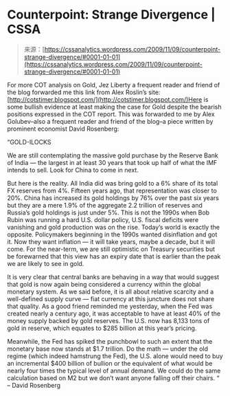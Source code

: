 <!--yml
category: 未分类
date: 2024-05-12 18:43:01
-->

# Counterpoint: Strange Divergence | CSSA

> 来源：[https://cssanalytics.wordpress.com/2009/11/09/counterpoint-strange-divergence/#0001-01-01](https://cssanalytics.wordpress.com/2009/11/09/counterpoint-strange-divergence/#0001-01-01)

For more COT analysis on Gold, Jez Liberty a frequent reader and friend of the blog forwarded me this link from Alex Roslin’s site: [http://cotstimer.blogspot.com/](http://cotstimer.blogspot.com/)Here is some bullish evidence at least making the case for Gold despite the bearish positions expressed in the COT report. This was forwarded to me by Alex Golubev–also a frequent reader and friend of the blog–a piece written by prominent economist David Rosenberg:

“GOLD-ILOCKS

We are still contemplating the massive gold purchase by the Reserve Bank of India — the largest in at least 30 years that took up half of what the IMF intends to sell. Look for China to come in next.

But here is the reality. All India did was bring gold to a 6% share of its total FX reserves from 4%. Fifteen years ago, that representation was closer to 20%. China has increased its gold holdings by 76% over the past six years but they are a mere 1.9% of the aggregate 2.2 trillion of reserves and Russia’s gold holdings is just under 5%. This is not the 1990s when Bob Rubin was running a hard U.S. dollar policy, U.S. fiscal deficits were vanishing and gold production was on the rise. Today’s world is exactly the opposite. Policymakers beginning in the 1990s wanted disinflation and got it. Now they want inflation — it will take years, maybe a decade, but it will come. For the near-term, we are still optimistic on Treasury securities but be forewarned that this view has an expiry date that is earlier than the peak we are likely to see in gold.

It is very clear that central banks are behaving in a way that would suggest that gold is now again being considered a currency within the global monetary system. As we said before, it is all about relative scarcity and a well-defined supply curve — fiat currency at this juncture does not share that quality. As a good friend reminded me yesterday, when the Fed was created nearly a century ago, it was acceptable to have at least 40% of the money supply backed by gold reserves. The U.S. now has 8,133 tons of gold in reserve, which equates to $285 billion at this year’s pricing.

Meanwhile, the Fed has spiked the punchbowl to such an extent that the monetary base now stands at $1.7 trillion. Do the math — under the old regime (which indeed hamstrung the Fed), the U.S. alone would need to buy an incremental $400 billion of bullion or the equivalent of what would be nearly four times the typical level of annual demand. We could do the same calculation based on M2 but we don’t want anyone falling off their chairs.
“ – David Rosenberg